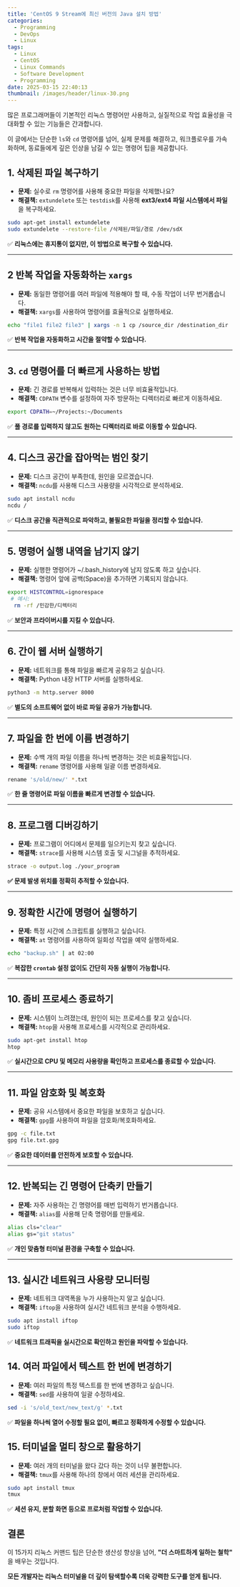 ```yaml
---
title: 'CentOS 9 Stream에 최신 버전의 Java 설치 방법'
categories:
  - Programming
  - DevOps
  - Linux
tags:
  - Linux
  - CentOS
  - Linux Commands
  - Software Development
  - Programming
date: 2025-03-15 22:40:13
thumbnail: /images/header/linux-30.png
---
```


많은 프로그래머들이 기본적인 리눅스 명령어만 사용하고, 실질적으로 작업 효율성을 극대화할 수 있는 기능들은 간과합니다.

이 글에서는 단순한 `ls`와 `cd` 명령어를 넘어, 실제 문제를 해결하고, 워크플로우를 가속화하며, 동료들에게 깊은 인상을 남길 수 있는 명령어 팁을 제공합니다.

## 1. 삭제된 파일 복구하기

- **문제:** 실수로 `rm` 명령어를 사용해 중요한 파일을 삭제했나요?
- **해결책:** `extundelete` 또는 `testdisk`를 사용해 **ext3/ext4 파일 시스템에서 파일**을 복구하세요.

```bash
sudo apt-get install extundelete
sudo extundelete --restore-file /삭제된/파일/경로 /dev/sdX
```

✅ **리눅스에는 휴지통이 없지만, 이 방법으로 복구할 수 있습니다.**

---

## 2 반복 작업을 자동화하는 `xargs`

- **문제:** 동일한 명령어를 여러 파일에 적용해야 할 때, 수동 작업이 너무 번거롭습니다.
- **해결책:** `xargs`를 사용하여 명령어를 효율적으로 실행하세요.

```bash
echo "file1 file2 file3" | xargs -n 1 cp /source_dir /destination_dir
```

✅ **반복 작업을 자동화하고 시간을 절약할 수 있습니다.**

---

## 3. `cd` 명령어를 더 빠르게 사용하는 방법

- **문제:** 긴 경로를 반복해서 입력하는 것은 너무 비효율적입니다.
- **해결책:** `CDPATH` 변수를 설정하여 자주 방문하는 디렉터리로 빠르게 이동하세요.

```bash
export CDPATH=~/Projects:~/Documents
```

✅ **풀 경로를 입력하지 않고도 원하는 디렉터리로 바로 이동할 수 있습니다.**

---

## 4. 디스크 공간을 잡아먹는 범인 찾기

- **문제:** 디스크 공간이 부족한데, 원인을 모르겠습니다.
- **해결책:** `ncdu`를 사용해 디스크 사용량을 시각적으로 분석하세요.

```bash
sudo apt install ncdu
ncdu /
```

✅ **디스크 공간을 직관적으로 파악하고, 불필요한 파일을 정리할 수 있습니다.**

---

## 5. 명령어 실행 내역을 남기지 않기

- **문제:** 실행한 명령어가 ~/.bash_history에 남지 않도록 하고 싶습니다.
- **해결책:** 명령어 앞에 공백(Space)을 추가하면 기록되지 않습니다.

```bash
export HISTCONTROL=ignorespace
 # 예시:
  rm -rf /민감한/디렉터리
```

✅ **보안과 프라이버시를 지킬 수 있습니다.**

---

## 6. 간이 웹 서버 실행하기

- **문제:** 네트워크를 통해 파일을 빠르게 공유하고 싶습니다.
- **해결책:** Python 내장 HTTP 서버를 실행하세요.

```bash
python3 -m http.server 8000
```

✅ **별도의 소프트웨어 없이 바로 파일 공유가 가능합니다.**

---

## 7. 파일을 한 번에 이름 변경하기

- **문제:** 수백 개의 파일 이름을 하나씩 변경하는 것은 비효율적입니다.
- **해결책:** `rename` 명령어를 사용해 일괄 이름 변경하세요.

```bash
rename 's/old/new/' *.txt
```

✅ **한 줄 명령어로 파일 이름을 빠르게 변경할 수 있습니다.**

---

## 8. 프로그램 디버깅하기

- **문제:** 프로그램이 어디에서 문제를 일으키는지 찾고 싶습니다.
- **해결책:** `strace`를 사용해 시스템 호출 및 시그널을 추적하세요.

```bash
strace -o output.log ./your_program
```

**✅ 문제 발생 위치를 정확히 추적할 수 있습니다.**

---

## 9. 정확한 시간에 명령어 실행하기

- **문제:** 특정 시간에 스크립트를 실행하고 싶습니다.
- **해결책:** `at` 명령어를 사용하여 일회성 작업을 예약 실행하세요.

```bash
echo "backup.sh" | at 02:00
```

✅ **복잡한 `crontab` 설정 없이도 간단히 자동 실행이 가능합니다.**

---

## 10. 좀비 프로세스 종료하기

- **문제:** 시스템이 느려졌는데, 원인이 되는 프로세스를 찾고 싶습니다.
- **해결책:** `htop`을 사용해 프로세스를 시각적으로 관리하세요.

```bash
sudo apt-get install htop
htop
```

✅ **실시간으로 CPU 및 메모리 사용량을 확인하고 프로세스를 종료할 수 있습니다.**

---

## 11. 파일 암호화 및 복호화

- **문제:** 공유 시스템에서 중요한 파일을 보호하고 싶습니다.
- **해결책:** `gpg`를 사용하여 파일을 암호화/복호화하세요.

```bash
gpg -c file.txt
gpg file.txt.gpg
```

✅ **중요한 데이터를 안전하게 보호할 수 있습니다.**

---

## 12. 반복되는 긴 명령어 단축키 만들기

- **문제:** 자주 사용하는 긴 명령어를 매번 입력하기 번거롭습니다.
- **해결책:** `alias`를 사용해 단축 명령어를 만들세요.

```bash
alias cls="clear"
alias gs="git status"
```

✅ **개인 맞춤형 터미널 환경을 구축할 수 있습니다.**

---

## 13. 실시간 네트워크 사용량 모니터링

- **문제:** 네트워크 대역폭을 누가 사용하는지 알고 싶습니다.
- **해결책:** `iftop`을 사용하여 실시간 네트워크 분석을 수행하세요.

```bash
sudo apt install iftop
sudo iftop
```

✅ **네트워크 트래픽을 실시간으로 확인하고 원인을 파악할 수 있습니다.**

## 14. 여러 파일에서 텍스트 한 번에 변경하기

- **문제:** 여러 파일의 특정 텍스트를 한 번에 변경하고 싶습니다.
- **해결책:** `sed`를 사용하여 일괄 수정하세요.

```bash
sed -i 's/old_text/new_text/g' *.txt
```

✅ **파일을 하나씩 열어 수정할 필요 없이, 빠르고 정확하게 수정할 수 있습니다.**

## 15. 터미널을 멀티 창으로 활용하기

- **문제:** 여러 개의 터미널을 왔다 갔다 하는 것이 너무 불편합니다.
- **해결책:** `tmux`를 사용해 하나의 창에서 여러 세션을 관리하세요.

```bash
sudo apt install tmux
tmux
```

✅ **세션 유지, 분할 화면 등으로 프로처럼 작업할 수 있습니다.**

## 결론

이 15가지 리눅스 커맨드 팁은 단순한 생산성 향상을 넘어,
**"더 스마트하게 일하는 철학"** 을 배우는 것입니다.

**모든 개발자는 리눅스 터미널을 더 깊이 탐색할수록 더욱 강력한 도구를 얻게 됩니다.**
